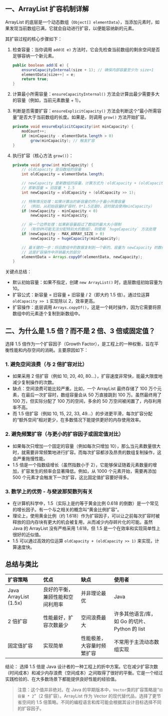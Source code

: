 ## 一、ArrayList 扩容机制详解

ArrayList 的底层是一个动态数组（`Object[] elementData`），当添加元素时，如果发现当前数组已满，它就会自动进行扩容，以便能容纳新的元素。

其扩容过程的核心步骤如下：

1.  检查容量：当你调用 `add(E e)` 方法时，它会先检查当前数组的剩余空间是否足够容纳一个新元素。

    ```java
    public boolean add(E e) {
        ensureCapacityInternal(size + 1); // 确保内部容量至少为 size+1
        elementData[size++] = e;
        return true;
    }
    ```

2.  计算最小所需容量：`ensureCapacityInternal()` 方法会计算出最少需要多大的容量（例如，当前元素数量 + 1）。

3.  判断是否需要扩容：`ensureExplicitCapacity()` 方法会判断这个“最小所需容量”是否大于当前数组的长度。如果是，则调用 `grow()` 方法开始扩容。

    ```java
    private void ensureExplicitCapacity(int minCapacity) {
        modCount++;
        if (minCapacity - elementData.length > 0)
            grow(minCapacity); // 触发扩容
    }
    ```

4.  执行扩容（核心方法 `grow()`）：

    ```java
    private void grow(int minCapacity) {
        // oldCapacity 是旧数组的容量
        int oldCapacity = elementData.length;

        // newCapacity 是新数组的容量，计算方式为：oldCapacity + (oldCapacity >> 1)
        // 即新容量 = 旧容量 * 1.5
        int newCapacity = oldCapacity + (oldCapacity >> 1);

        // 特殊情况处理：如果计算出的新容量仍然小于最小所需容量
        // （例如，从初始容量0扩容时，0*1.5还是0，这时就会使用minCapacity）
        if (newCapacity - minCapacity < 0)
            newCapacity = minCapacity;

        // 另一个边界处理：如果新容量超过了数组的最大大小限制
        // （有些VM可能无法分配特别大的数组），则使用 `hugeCapacity` 方法处理
        if (newCapacity - MAX_ARRAY_SIZE > 0)
            newCapacity = hugeCapacity(minCapacity);

        // 最关键的一步：将旧数组中的数据复制到一个新的、容量为 newCapacity 的数组中
        // 这是扩容操作中开销最大的部分
        elementData = Arrays.copyOf(elementData, newCapacity);
    }
    ```

关键点总结：

- 默认初始容量：如果不指定，创建 `new ArrayList()` 时，底层数组初始容量为 10。
- 扩容公式：新容量 = 旧容量 + 旧容量 / 2（即大约 1.5 倍）。通过位运算 `oldCapacity >> 1` 实现除以 2，效率更高。
- 扩容操作：底层调用 `Arrays.copyOf()`，这是一个耗时操作，因为它需要将原数组中的元素逐个复制到新数组中。

## 二、为什么是 1.5 倍？而不是 2 倍、3 倍或固定值？

选择 1.5 倍作为一个扩容因子（Growth Factor），是工程上的一种权衡，旨在平衡性能和内存空间的消耗。主要原因如下：

### 1. 避免空间浪费（与 2 倍扩容对比）

- 如果采用 2 倍扩容（例如 10, 20, 40, 80...），扩容速度非常快，能最大限度地减少复制操作的次数。
- 缺点：空间浪费可能比较严重。比如，一个 ArrayList 最终存储了 100 万个元素，在最后一次扩容时，数组容量会从 50 万直接跳到 100 万。虽然最终用了 100 万，但实际分配了 100 万的空间，多余的 50 万空间被闲置了，内存利用率不高。
- 而 1.5 倍扩容（例如 10, 15, 22, 33, 49...）的步进更平滑，每次扩容分配的“额外空间”相对更少，在多数情况下能提供更好的内存使用效率。

### 2. 避免频繁扩容（与更小的扩容因子或固定值对比）

- 如果每次只增加一个固定的容量（例如每次只增加 10），那么当元素数量很大时，就需要非常频繁地进行扩容。而每次扩容都涉及昂贵的数组复制操作，这会严重拖慢性能。
- 1.5 倍是一个指数级增长（虽然指数小于 2），它能够保证随着元素数量的增加，扩容发生的频率会显著降低。例如，从 1000 个元素开始，需要再添加 500 个元素才会触发下一次扩容，这比固定值扩容要好得多。

### 3. 数学上的优势 - 与斐波那契数列有关

- 在计算机科学中，1.5（实际上是约等于黄金比例 0.618 的倒数）是一个常见的增长因子。有一个与之相关的概念叫“黄金比例扩容”。
- 理论上，使用黄金比例（约 1.618）作为扩容因子，可以让之前每次扩容时被释放的旧内存块有更大的机会被复用，从而减少内存碎片化的可能。虽然 Java 的 ArrayList 没有严格采用 1.618，但 1.5 是一个在效率和实现简单性上很好的近似值。
- 1.5 可以通过高效的位运算 `oldCapacity + (oldCapacity >> 1)` 来实现，计算速度快。

## 总结与类比

| 扩容策略              | 优点                             | 缺点                       | 使用者                                        |
| :-------------------- | :------------------------------- | :------------------------- | :-------------------------------------------- |
| Java ArrayList (1.5x) | 良好的平衡，兼顾性能和空间利用率 | 并非理论最优               | Java                                          |
| 2 倍扩容              | 性能最好，扩容次数最少           | 空间浪费最大               | 许多其他语言/库，如 Go 的切片、Python 的 list |
| 固定值扩容            | 实现简单                         | 性能极差，大容量时频繁扩容 | 不常用于主流动态数组实现                      |

结论：
选择 1.5 倍是 Java 设计者的一种工程上的折中方案。它在减少扩容次数（时间成本）和减少内存浪费（空间成本）之间取得了很好的平衡。它是一个经过实践检验的、在大多数场景下都能提供良好性能的经验值。

> 注意：这个值并非绝对。在 Java 的早期版本中，`Vector`类的扩容策略是“`旧容量 * 2`”（2 倍扩容）。ArrayList 作为 Vector 的现代替代品，选择了更节省空间的 1.5 倍策略。不同的编程语言和库可能会根据其设计目标选择不同的扩容因子。

